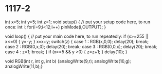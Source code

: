 # 1117-2
int x=5;
int y=5;
int z=1;
void setup() {
  // put your setup code here, to run once:
   int i;
      for(i=9;i<12;i++)
        pinMode(i,OUTPUT);
}

void loop() {
  // put your main code here, to run repeatedly:
    if (x>=255 || x<=0)
   {
    y=-y;
   }
    x=x+y;
    switch(z)
    {
      case 1 : RGB(x,0,0);
      delay(20);
      break;
      case 2 : RGB(0,x,0);
      delay(20);
      break;
      case 3 : RGB(0,0,x);
      delay(20);
      break;
      case 4 :
      z=1;
      break;
    }
    if (x==5 && y >0)
   {
 z=z+1;
   }
    delay(10);
}

void RGB(int r, int g, int b)
{analogWrite(9,r);
 analogWrite(10,g);
 analogWrite(11,b);}
